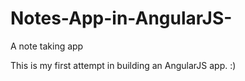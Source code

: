 # Notes-App-in-AngularJS-
A note taking app

This is my first attempt in building an AngularJS app. :)
